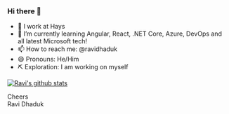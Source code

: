 ### Hi there 👋
* 🔭 I work at Hays
* 🌱 I’m currently learning Angular, React, .NET Core, Azure, DevOps and all latest Microsoft tech!
* 📫 How to reach me: @ravidhaduk
* 😄 Pronouns: He/Him
* ⛏ Exploration: I am working on myself

[![Ravi's github stats](https://github-readme-stats.vercel.app/api?username=ravidhaduk&theme=dark)](https://github.com/ravidhaduk/github-readme-stats)

Cheers</br>
Ravi Dhaduk
<!---
ravidhaduk/ravidhaduk is a ✨ special ✨ repository because its `README.md` (this file) appears on your GitHub profile.
You can click the Preview link to take a look at your changes.
--->
